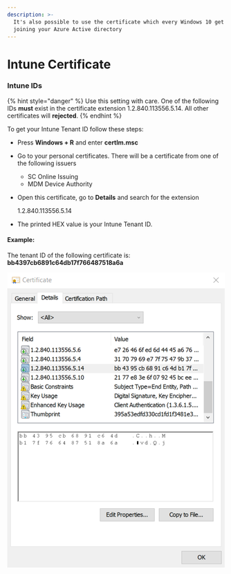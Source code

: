 ```yaml
---
description: >-
  It's also possible to use the certificate which every Windows 10 get's when
  joining your Azure Active directory
---
```


# Intune Certificate

### Intune IDs

{% hint style="danger" %}
Use this setting with care. One of the following IDs **must** exist in the certificate extension 1.2.840.113556.5.14. All other certificates will **rejected**.
{% endhint %}

To get your Intune Tenant ID follow these steps: 

* Press **Windows + R** and enter **certlm.msc**
* Go to your personal certificates. There will be a certificate from one of the following issuers
  * SC Online Issuing
  * MDM Device Authority 
* Open this certificate, go to **Details** and search for the extension 

  1.2.840.113556.5.14

* The printed HEX value is your Intune Tenant ID. 

#### Example:

The tenant ID of the following certificate is: **bb4397cb6891c64db17f766487518a6a**

![](../../.gitbook/assets/image%20%2841%29.png)

